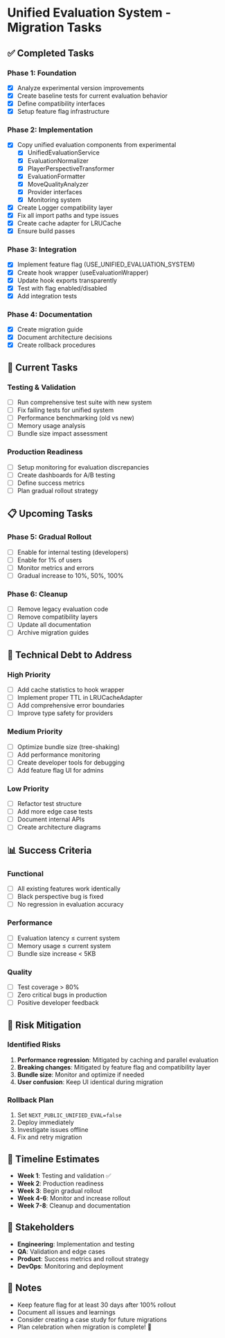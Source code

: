 # Unified Evaluation System - Migration Tasks

## ✅ Completed Tasks

### Phase 1: Foundation
- [x] Analyze experimental version improvements
- [x] Create baseline tests for current evaluation behavior
- [x] Define compatibility interfaces
- [x] Setup feature flag infrastructure

### Phase 2: Implementation
- [x] Copy unified evaluation components from experimental
  - [x] UnifiedEvaluationService
  - [x] EvaluationNormalizer
  - [x] PlayerPerspectiveTransformer
  - [x] EvaluationFormatter
  - [x] MoveQualityAnalyzer
  - [x] Provider interfaces
  - [x] Monitoring system
- [x] Create Logger compatibility layer
- [x] Fix all import paths and type issues
- [x] Create cache adapter for LRUCache
- [x] Ensure build passes

### Phase 3: Integration
- [x] Implement feature flag (USE_UNIFIED_EVALUATION_SYSTEM)
- [x] Create hook wrapper (useEvaluationWrapper)
- [x] Update hook exports transparently
- [x] Test with flag enabled/disabled
- [x] Add integration tests

### Phase 4: Documentation
- [x] Create migration guide
- [x] Document architecture decisions
- [x] Create rollback procedures

## 🚧 Current Tasks

### Testing & Validation
- [ ] Run comprehensive test suite with new system
- [ ] Fix failing tests for unified system
- [ ] Performance benchmarking (old vs new)
- [ ] Memory usage analysis
- [ ] Bundle size impact assessment

### Production Readiness
- [ ] Setup monitoring for evaluation discrepancies
- [ ] Create dashboards for A/B testing
- [ ] Define success metrics
- [ ] Plan gradual rollout strategy

## 📋 Upcoming Tasks

### Phase 5: Gradual Rollout
- [ ] Enable for internal testing (developers)
- [ ] Enable for 1% of users
- [ ] Monitor metrics and errors
- [ ] Gradual increase to 10%, 50%, 100%

### Phase 6: Cleanup
- [ ] Remove legacy evaluation code
- [ ] Remove compatibility layers
- [ ] Update all documentation
- [ ] Archive migration guides

## 🔧 Technical Debt to Address

### High Priority
- [ ] Add cache statistics to hook wrapper
- [ ] Implement proper TTL in LRUCacheAdapter
- [ ] Add comprehensive error boundaries
- [ ] Improve type safety for providers

### Medium Priority
- [ ] Optimize bundle size (tree-shaking)
- [ ] Add performance monitoring
- [ ] Create developer tools for debugging
- [ ] Add feature flag UI for admins

### Low Priority
- [ ] Refactor test structure
- [ ] Add more edge case tests
- [ ] Document internal APIs
- [ ] Create architecture diagrams

## 📊 Success Criteria

### Functional
- [ ] All existing features work identically
- [ ] Black perspective bug is fixed
- [ ] No regression in evaluation accuracy

### Performance
- [ ] Evaluation latency ≤ current system
- [ ] Memory usage ≤ current system
- [ ] Bundle size increase < 5KB

### Quality
- [ ] Test coverage > 80%
- [ ] Zero critical bugs in production
- [ ] Positive developer feedback

## 🚨 Risk Mitigation

### Identified Risks
1. **Performance regression**: Mitigated by caching and parallel evaluation
2. **Breaking changes**: Mitigated by feature flag and compatibility layer
3. **Bundle size**: Monitor and optimize if needed
4. **User confusion**: Keep UI identical during migration

### Rollback Plan
1. Set `NEXT_PUBLIC_UNIFIED_EVAL=false`
2. Deploy immediately
3. Investigate issues offline
4. Fix and retry migration

## 📅 Timeline Estimates

- **Week 1**: Testing and validation ✅
- **Week 2**: Production readiness
- **Week 3**: Begin gradual rollout
- **Week 4-6**: Monitor and increase rollout
- **Week 7-8**: Cleanup and documentation

## 🤝 Stakeholders

- **Engineering**: Implementation and testing
- **QA**: Validation and edge cases
- **Product**: Success metrics and rollout strategy
- **DevOps**: Monitoring and deployment

## 📝 Notes

- Keep feature flag for at least 30 days after 100% rollout
- Document all issues and learnings
- Consider creating a case study for future migrations
- Plan celebration when migration is complete! 🎉